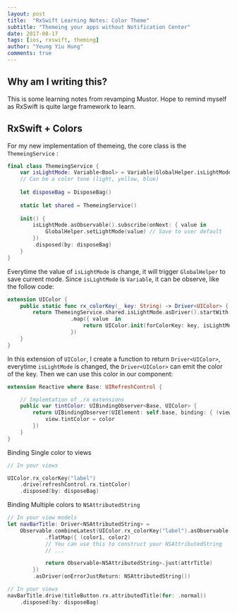 ```yaml
---
layout: post 
title: 	"RxSwift Learning Notes: Color Theme" 
subtitle: "Themeing your apps without Notification Center" 
date: 2017-08-17 
tags: [ios, rxswift, theming] 
author: "Yeung Yiu Hung" 
comments: true
---
```


Why am I writing this?
---

This is some learning notes from revamping Mustor. Hope to remind myself as RxSwift is quite large framework to learn.

RxSwift + Colors
---

For my new implementation of themeing, the core class is the ```ThemeingService``` :

```swift
final class ThemeingService {
    var isLightMode: Variable<Bool> = Variable(GlobalHelper.isLightMode()) 
    // Can be a color tone (light, yellow, blue)
    
    let disposeBag = DisposeBag()
    
    static let shared = ThemeingService()
    
    init() {
        isLightMode.asObservable().subscribe(onNext: { value in
            GlobalHelper.setLightMode(value) // Save to user default
        })
        .disposed(by: disposeBag)
    }
}
```

Everytime the value of ```isLightMode``` is change, it will trigger ```GlobalHelper``` to save current mode. Since ```isLightMode``` is ```Variable```, it can be observe, like the follow code: 

```swift
extension UIColor {
    public static func rx_colorKey(_ key: String) -> Driver<UIColor> {
        return ThemeingService.shared.isLightMode.asDriver().startWith(GlobalHelper.isLightMode())
                    .map({ value  in
                        return UIColor.init(forColorKey: key, isLightMode: value) // Dictonary mapping for different color keys
                    })
    }
}
```

In this extension of ```UIColor```, I create a function to return ```Driver<UIColor>```, everytime ```isLightMode``` is changed, the ```Driver<UIColor>``` can emit the color of the key. Then we can use this color in our component:

```swift
extension Reactive where Base: UIRefreshControl {

    // Implemtation of .rx extensions
    public var tintColor: UIBindingObserver<Base, UIColor> {
        return UIBindingObserver(UIElement: self.base, binding: { (view, color) in
            view.tintColor = color
        })
    }
}
```


Binding Single color to views
```swift
// In your views

UIColor.rx_colorKey("label")
    .drive(refreshControl.rx.tintColor)
    .disposed(by: disposeBag)

```

Binding Multiple colors to `NSAttributedString`

```swift
// In your view models
let navBarTitle: Driver<NSAttributedString> = 
    Observable.combineLatest(UIColor.rx_colorKey("label").asObservable(), UIColor.rx_colorKey("label_inactive").asObservable())
            .flatMap({ (color1, color2)
            // You can use this to construct your NSAttributedString
            // ...

            return Observable<NSAttributedString>.just(attrTitle)
        })
        .asDriver(onErrorJustReturn: NSAttributedString())

// In your views
navBarTitle.drive(titleButton.rx.attributedTitle(for: .normal))
    .disposed(by: disposeBag)

```


